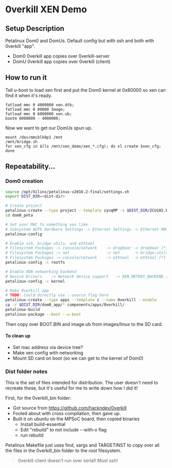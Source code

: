 # 0verkill XEN Demo

## Setup Description

Petalinux Dom0 and DomUs.
Default config but with ssh and both with 0verkill "app".

 + Dom0 0verkill app copies over 0verkill-server
 + DomU 0verkill app copies over 0verkill (client)


## How to run it

Tell u-boot to load xen first and put the Dom0 kernel at 0x80000 so xen can find it when it's ready.

```
fatload mmc 0 4000000 xen.dtb;
fatload mmc 0 80000 Image;
fatload mmc 0 6000000 xen.ub;
bootm 6000000 - 4000000;
```

Now we want to get our DomUs spun up.
```
mount /dev/mmcblk0p1 /mnt
/mnt/bridge.sh
for xen_cfg in $(ls /mnt/xen_demo/xen_*.cfg); do xl create $xen_cfg; done
```


## Repeatability...
### Dom0 creation

```bash
source /opt/Xilinx/petalinux-v2016.2-final/settings.sh
export DIST_DIR=<dist-dir>

# Create project
petalinux-create --type project --template zynqMP -s $DIST_DIR/ZCU102.bsp --name dom0_peta
cd dom0_peta

# Set your MAC to something you like
# Subsystem AUTO Hardware Settings -> Ethernet Settings -> Ethernet MAC address
petalinux-config

# Enable ssh, bridge utils, and ethtool
# Filesystem Packages -> console/network 	-> dropbear -> dropbear [*]
# Filesystem Packages -> net				-> net		-> bridge-utils [*] and bridge-utils-lic [*]
# Filesystem Packages -> console/network	-> ethtool  -> ethtool [*] and ethtool-lic[*]
petalinux-config -c rootfs

# Enable XEN networking backend
# Device Drivers	-> Network device support	-> XEN_NETDEV_BACKEND [*]
petalinux-config -c kernel

# Make 0verkill app
# TODO: Could directly use --source flag here
petalinux-create --type apps --template c --name 0verkill --enable
cp -r $DIST_DIR/dom0_app/* components/apps/0verkill/
petalinux-build
petalinux-package --boot --u-boot
```

Then copy over BOOT.BIN and image.ub from images/linux to the SD card.

#### To clean up

 + Set mac address via device tree?
 + Make xen config with networking
 + Mount SD card on boot (so we can get to the kernel of Dom0)

### Dist folder notes
This is the set of files intended for distribution. The user doesn't need to recreate these, but it's useful for me to write down how I did it!

First, for the 0verkill_bin folder:
 + Got source from https://github.com/hackndev/0verkill
 + Fooled about with cross compilation, then gave up.
 + Built it on ubuntu on the MPSoC board, then copied binaries
 	* Install build-essential
	* Edit "rebuild" to not include --with-x flag
	* run rebuild

Petalinux Makefile just uses find, xargs and TARGETINST to copy over all the files in the 0verkill_bin folder to the root filesystem.

> 0verkill client doesn't run over serial! Must ssh!
